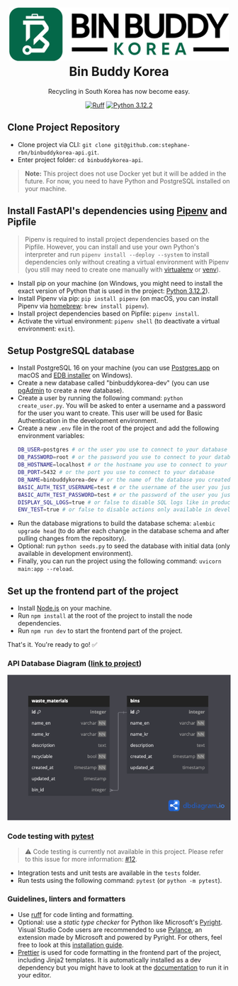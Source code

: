 <h1 align="center">
  <div>
    <a href="https://binbuddykorea.com">
      <img src="logo-green-long.png" alt="Bin Buddy Korea Logo" height="120"/><br>
    </a>
    Bin Buddy Korea<br>
  </div>
</h1>

<p align="center">
Recycling in South Korea has now become easy.
</p>

<div align="center">

[![Ruff](https://img.shields.io/endpoint?url=https://raw.githubusercontent.com/astral-sh/ruff/main/assets/badge/v2.json)](https://github.com/astral-sh/ruff)
[![Python 3.12.2](https://img.shields.io/badge/python-3.12.2-blue.svg)](https://www.python.org/downloads/release/python-312/)

</div>

## Clone Project Repository

- Clone project via CLI: `git clone git@github.com:stephane-rbn/binbuddykorea-api.git`.
- Enter project folder: `cd binbuddykorea-api`.

> **Note:** This project does not use Docker yet but it will be added in the future. For now, you need to have Python and PostgreSQL installed on your machine.

## Install FastAPI's dependencies using [Pipenv](https://github.com/pypa/pipenv) and Pipfile

> Pipenv is required to install project dependencies based on the Pipfile. However, you can install and use your own Python's interpreter and run `pipenv install --deploy --system` to install dependencies only without creating a virtual environment with Pipenv (you still may need to create one manually with [virtualenv](https://virtualenv.pypa.io/en/latest/) or [venv](https://docs.python.org/3/library/venv.html)).

- Install pip on your machine (on Windows, you might need to install the exact version of Python that is used in the project: [Python 3.12.2](https://www.python.org/downloads/release/python-3122/)).
- Install Pipenv via pip: `pip install pipenv` (on macOS, you can install Pipenv via [homebrew](https://brew.sh/): `brew install pipenv`).
- Install project dependencies based on Pipfile: `pipenv install`.
- Activate the virtual environment: `pipenv shell` (to deactivate a virtual environment: `exit`).

## Setup PostgreSQL database

- Install PostgreSQL 16 on your machine (you can use [Postgres.app](https://postgresapp.com/) on macOS and [EDB installer](https://www.postgresql.org/download/windows/) on Windows).
- Create a new database called "binbuddykorea-dev" (you can use [pgAdmin](https://www.pgadmin.org/download/) to create a new database).
- Create a user by running the following command: `python create_user.py`. You will be asked to enter a username and a password for the user you want to create. This user will be used for Basic Authentication in the development environment.
- Create a new `.env` file in the root of the project and add the following environment variables:
  ```bash
  DB_USER=postgres # or the user you use to connect to your database
  DB_PASSWORD=root # or the password you use to connect to your database
  DB_HOSTNAME=localhost # or the hostname you use to connect to your database
  DB_PORT=5432 # or the port you use to connect to your database
  DB_NAME=binbuddykorea-dev # or the name of the database you created
  BASIC_AUTH_TEST_USERNAME=test # or the username of the user you just created
  BASIC_AUTH_TEST_PASSWORD=test # or the password of the user you just created
  DISPLAY_SQL_LOGS=true # or false to disable SQL logs like in production environment
  ENV_TEST=true # or false to disable actions only available in development environment
  ```
- Run the database migrations to build the database schema: `alembic upgrade head` (to do after each change in the database schema and after pulling changes from the repository).
- Optional: run `python seeds.py` to seed the database with initial data (only available in development environment).
- Finally, you can run the project using the following command: `uvicorn main:app --reload`.

## Set up the frontend part of the project

- Install [Node.js](https://nodejs.org/en/download/) on your machine.
- Run `npm install` at the root of the project to install the node dependencies.
- Run `npm run dev` to start the frontend part of the project.

That's it. You're ready to go! ✅

### API Database Diagram ([link to project](https://dbdiagram.io/d/BinBuddyKorea-API-65ddbb645cd0412774e91ee1))

![API Database Diagram](db-diagram.png)

### Code testing with [pytest](https://github.com/pytest-dev/pytest/)

> :warning: Code testing is currently not available in this project. Please refer to this issue for more information: [#12](https://github.com/stephane-rbn/binbuddykorea-api/issues/12).

- Integration tests and unit tests are available in the `tests` folder.
- Run tests using the following command: `pytest` (or `python -m pytest`).

### Guidelines, linters and formatters

- Use [ruff](https://github.com/astral-sh/ruff) for code linting and formatting.
- Optional: use a _static type checker_ for Python like Microsoft's [Pyright](https://github.com/microsoft/pyright). Visual Studio Code users are recommended to use [Pylance](https://marketplace.visualstudio.com/items?itemName=ms-python.vscode-pylance), an extension made by Microsoft and powered by Pyright. For others, feel free to look at this [installation guide](https://github.com/microsoft/pyright/blob/main/docs/installation.md).
- [Prettier](https://github.com/prettier/prettier) is used for code formatting in the frontend part of the project, including Jinja2 templates. It is automatically installed as a dev dependency but you might have to look at the [documentation](https://prettier.io/docs/en/editors.html) to run it in your editor.
